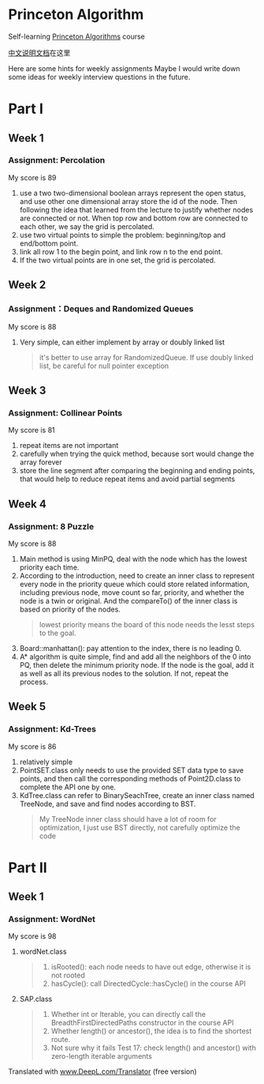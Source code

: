 # Princeton Algorithm
Self-learning [Princeton Algorithms](https://www.coursera.org/learn/algorithms-part1/home/welcome) course

[中文说明文档](https://github.com/yogggithub/algorithm/blob/master/README_ZH_CN.md)在这里

Here are some hints for weekly assignments
Maybe I would write down some ideas for weekly interview questions in the future.

# Part I

## Week 1

### Assignment: Percolation
My score is 89

1. use a two two-dimensional boolean arrays represent the open status, and use other one dimensional array store the id of the node. Then following the idea that learned from the lecture to justify whether nodes are connected or not. When top row and bottom row are connected to each other, we say the grid is percolated.
2. use two virtual points to simple the problem: beginning/top and end/bottom point.
3. link all row 1 to the begin point, and link row n to the end point.
4. If the two virtual points are in one set, the grid is percolated.


## Week 2

### Assignment：Deques and Randomized Queues
My score is 88

1. Very simple, can either implement by array or doubly linked list
   > it's better to use array for RandomizedQueue. If use doubly linked list, be careful for null pointer exception


## Week 3

### Assignment: Collinear Points
My score is 81

1. repeat items are not important
2. carefully when trying the quick method, because sort would change the array forever
3. store the line segment after comparing the beginning and ending points, that would help to reduce repeat items and avoid partial segments


## Week 4

### Assignment: 8 Puzzle
My score is 88

1. Main method is using MinPQ, deal with the node which has the lowest priority each time.
2. According to the introduction, need to create an inner class to represent every node in the priority queue which could store related information, including previous node, move count so far, priority, and whether the node is a twin or original. And the compareTo() of the inner class is based on priority of the nodes.
   > lowest priority means the board of this node needs the lesst steps to the goal.
3. Board::manhattan(): pay attention to the index, there is no leading 0.
4. A* algorithm is quite simple, find and add all the neighbors of the 0 into PQ, then delete the minimum priority node. If the node is the goal, add it as well as all its previous nodes to the solution. If not, repeat the process.


## Week 5

### Assignment: Kd-Trees
My score is 86
1. relatively simple
2. PointSET.class only needs to use the provided SET data type to save points, and then call the corresponding methods of Point2D.class to complete the API one by one.
3. KdTree.class can refer to BinarySeachTree, create an inner class named TreeNode, and save and find nodes according to BST.
   > My TreeNode inner class should have a lot of room for optimization, I just use BST directly, not carefully optimize the code


# Part II

## Week 1

### Assignment: WordNet
My score is 98

1. wordNet.class
   > 1. isRooted(): each node needs to have out edge, otherwise it is not rooted
   > 2. hasCycle(): call DirectedCycle::hasCycle() in the course API
2. SAP.class
   > 1. Whether int or Iterable, you can directly call the BreadthFirstDirectedPaths constructor in the course API
   > 2. Whether length() or ancestor(), the idea is to find the shortest route.
   > 3. Not sure why it fails Test 17: check length() and ancestor() with zero-length iterable arguments

Translated with www.DeepL.com/Translator (free version)
